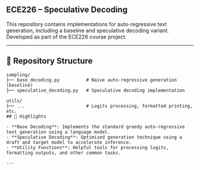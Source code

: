 ## ECE226 – Speculative Decoding

This repository contains implementations for auto-regressive text generation, including a baseline and speculative decoding variant. Developed as part of the ECE226 course project.

---

## 📁 Repository Structure

```text
sampling/
├── base_decoding.py          # Naive auto-regressive generation (baseline)
├── speculative_decoding.py   # Speculative decoding implementation

utils/
├── ...                       # Logits processing, formatted printing, etc.
## 📌 Highlights

- **Base Decoding**: Implements the standard greedy auto-regressive text generation using a language model.
- **Speculative Decoding**: Optimized generation technique using a draft and target model to accelerate inference.
- **Utility Functions**: Helpful tools for processing logits, formatting outputs, and other common tasks.

---
